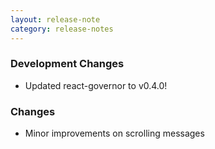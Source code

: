 ```yaml
---
layout: release-note
category: release-notes
---
```


### Development Changes

- Updated react-governor to v0.4.0!

### Changes

- Minor improvements on scrolling messages